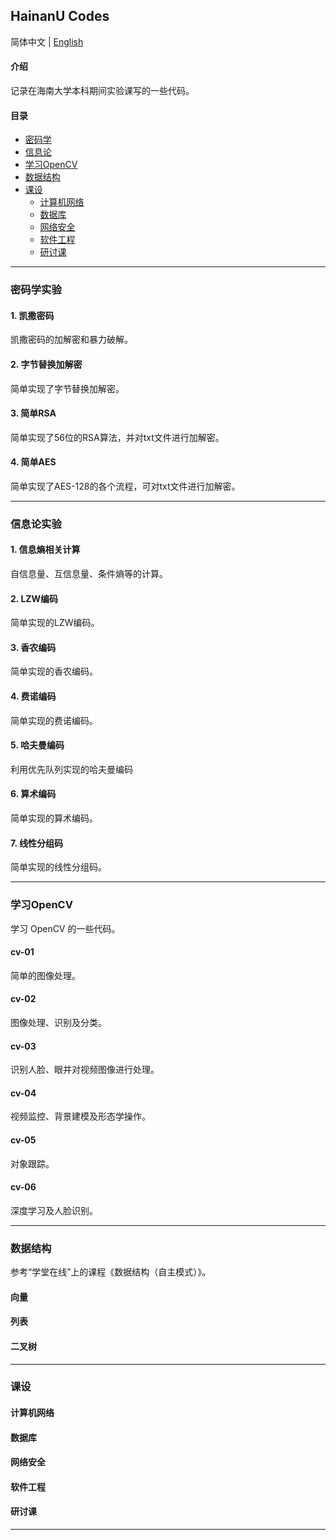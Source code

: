 ## HainanU Codes

简体中文 | [English](README.en.md) 

#### 介绍
记录在海南大学本科期间实验课写的一些代码。

#### 目录
- [密码学](#密码学实验)
- [信息论](#信息论实验)
- [学习OpenCV](#学习opencv)
- [数据结构](#数据结构)
- [课设](#课设)
  - [计算机网络](#计算机网络)
  - [数据库](#数据库)
  - [网络安全](#网络安全)
  - [软件工程](#软件工程)
  - [研讨课](#研讨课)

---

### 密码学实验
#### 1. 凯撒密码
凯撒密码的加解密和暴力破解。

#### 2. 字节替换加解密
简单实现了字节替换加解密。

#### 3. 简单RSA
简单实现了56位的RSA算法，并对txt文件进行加解密。

#### 4. 简单AES
简单实现了AES-128的各个流程，可对txt文件进行加解密。

---

### 信息论实验
#### 1. 信息熵相关计算
自信息量、互信息量、条件熵等的计算。

#### 2. LZW编码
简单实现的LZW编码。

#### 3. 香农编码
简单实现的香农编码。

#### 4. 费诺编码
简单实现的费诺编码。

#### 5. 哈夫曼编码
利用优先队列实现的哈夫曼编码

#### 6. 算术编码
简单实现的算术编码。

#### 7. 线性分组码
简单实现的线性分组码。

---

### 学习OpenCV
学习 OpenCV 的一些代码。

#### cv-01
简单的图像处理。

#### cv-02
图像处理、识别及分类。

#### cv-03
识别人脸、眼并对视频图像进行处理。

#### cv-04
视频监控、背景建模及形态学操作。

#### cv-05
对象跟踪。

#### cv-06
深度学习及人脸识别。

---

### 数据结构
参考“学堂在线”上的课程《数据结构（自主模式）》。

#### 向量

#### 列表

#### 二叉树

---

### 课设

#### 计算机网络

#### 数据库

#### 网络安全

#### 软件工程

#### 研讨课

---
